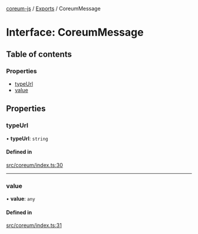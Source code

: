 [coreum-js](../README.md) / [Exports](../modules.md) / CoreumMessage

# Interface: CoreumMessage

## Table of contents

### Properties

- [typeUrl](CoreumMessage.md#typeurl)
- [value](CoreumMessage.md#value)

## Properties

### typeUrl

• **typeUrl**: `string`

#### Defined in

[src/coreum/index.ts:30](https://github.com/PulsaraIO/coreum-js/blob/64a1208/src/coreum/index.ts#L30)

___

### value

• **value**: `any`

#### Defined in

[src/coreum/index.ts:31](https://github.com/PulsaraIO/coreum-js/blob/64a1208/src/coreum/index.ts#L31)
